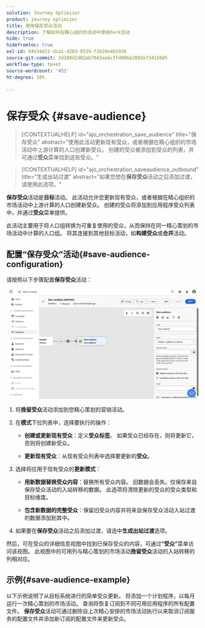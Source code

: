 ```yaml
---
solution: Journey Optimizer
product: journey optimizer
title: 使用保存受众活动
description: 了解如何在精心组织的活动中使用Fork活动
hide: true
hidefromtoc: true
exl-id: 84e34d21-dca1-4203-8539-f2b20e461936
source-git-commit: 3d380d2d02eb7043aebcffd00bb2092e7341b0d5
workflow-type: tm+mt
source-wordcount: '451'
ht-degree: 10%

---
```


# 保存受众 {#save-audience}

>[!CONTEXTUALHELP]
>id="ajo_orchestration_save_audience"
>title="保存受众"
>abstract="使用此活动更新现有受众，或者根据在精心组织的市场活动中上游计算的人口创建新受众。 创建的受众被添加到受众的列表，并可通过&#x200B;**受众**&#x200B;菜单找到这些受众。"

>[!CONTEXTUALHELP]
>id="ajo_orchestration_saveaudience_outbound"
>title="生成出站过渡"
>abstract="如果您想在&#x200B;**保存受众**&#x200B;活动之后添加过渡，请使用此选项。"

**保存受众**&#x200B;活动是&#x200B;**目标**&#x200B;活动。 此活动允许您更新现有受众，或者根据在精心组织的市场活动中上游计算的人口创建新受众。 创建的受众将添加到应用程序受众列表中，并通过&#x200B;**受众**&#x200B;菜单提供。

此活动主要用于将人口组转换为可重复使用的受众，从而保持在同一精心策划的市场活动中计算的人口组。 将其连接到其他目标活动，如&#x200B;**构建受众**&#x200B;或&#x200B;**合并**&#x200B;活动。

## 配置“保存受众”活动{#save-audience-configuration}

请按照以下步骤配置&#x200B;**保存受众**&#x200B;活动：

![](../assets/workflow-save-audience.png)

1. 将&#x200B;**挽留受众**&#x200B;活动添加到您精心策划的营销活动。

1. 在&#x200B;**模式**&#x200B;下拉列表中，选择要执行的操作：

   * **创建或更新现有受众**：定义&#x200B;**受众标签**。 如果受众已经存在，则将更新它，否则将创建新受众。

   * **更新现有受众**：从现有受众列表中选择要更新的&#x200B;**受众**。

1. 选择将应用于现有受众的&#x200B;**更新模式**：

   * **用新数据替换受众内容**：替换所有受众内容。 旧数据会丢失。仅保存来自保存受众活动的入站转移的数据。 此选项将清除更新的受众的受众类型和目标维度。

   * **包含新数据的完整受众**：保留旧受众内容并将来自保存受众活动入站过渡的数据添加到其中。

1. 如果要在&#x200B;**保存受众**&#x200B;活动之后添加过渡，请选中&#x200B;**生成出站过渡**&#x200B;选项。

然后，可在受众的详细信息视图中找到已保存受众的内容，可通过&#x200B;**“受众”**&#x200B;菜单访问该视图。 此视图中的可用列与精心策划的市场活动&#x200B;**挽留受众**&#x200B;活动的入站转移的列相对应。


## 示例{#save-audience-example}

以下示例说明了从目标系统进行的简单受众更新。 将添加一个计划程序，以每月运行一次精心策划的市场活动。 查询将恢复订阅到不同可用应用程序的所有配置文件。 **保存受众**&#x200B;活动可通过删除自上次精心安排的市场活动执行以来取消订阅服务的配置文件并添加新订阅的配置文件来更新受众。
